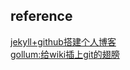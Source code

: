 ## reference
[jekyll+github搭建个人博客](https://www.cnblogs.com/yehui-mmd/p/6286271.html)   
[gollum:给wiki插上git的翅膀](https://www.jianshu.com/p/9c35812b9bae)